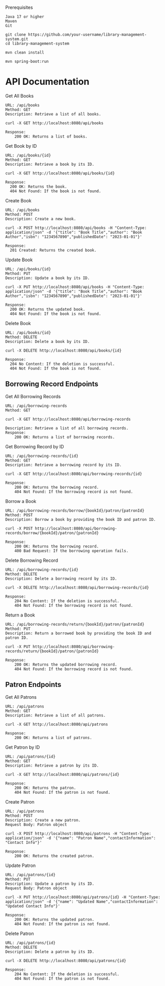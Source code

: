 Prerequisites

    Java 17 or higher
    Maven
    Git


```
git clone https://github.com/your-username/library-management-system.git
cd library-management-system
```

```
mvn clean install
```

```
mvn spring-boot:run
```

# API Documentation
Get All Books

    URL: /api/books
    Method: GET
    Description: Retrieve a list of all books.
```
curl -X GET http://localhost:8080/api/books
```
    Response:
        200 OK: Returns a list of books.

Get Book by ID

    URL: /api/books/{id}
    Method: GET
    Description: Retrieve a book by its ID.
```
curl -X GET http://localhost:8080/api/books/{id}
```
    Response:
      200 OK: Returns the book.
      404 Not Found: If the book is not found.
      
Create Book

    URL: /api/books
    Method: POST
    Description: Create a new book.
```
curl -X POST http://localhost:8080/api/books -H "Content-Type: application/json" -d '{"title": "Book Title","author": "Book Author","isbn": "1234567890","publishedDate": "2023-01-01"}'
```
    Response:
      201 Created: Returns the created book.
      
Update Book

    URL: /api/books/{id}
    Method: PUT
    Description: Update a book by its ID.
```
curl -X PUT http://localhost:8080/api/books -H "Content-Type: application/json" -d '{"title": "Book Title","author": "Book Author","isbn": "1234567890","publishedDate": "2023-01-01"}'
```
    Response:
      200 OK: Returns the updated book.
      404 Not Found: If the book is not found.
Delete Book

    URL: /api/books/{id}
    Method: DELETE
    Description: Delete a book by its ID.
```
curl -X DELETE http://localhost:8080/api/books/{id}
```
    Response:
      204 No Content: If the deletion is successful.
      404 Not Found: If the book is not found.

## Borrowing Record Endpoints
Get All Borrowing Records

    URL: /api/borrowing-records
    Method: GET
```
curl -X GET http://localhost:8080/api/borrowing-records
```
    Description: Retrieve a list of all borrowing records.
    Response:
        200 OK: Returns a list of borrowing records.

Get Borrowing Record by ID

    URL: /api/borrowing-records/{id}
    Method: GET
    Description: Retrieve a borrowing record by its ID.
```
curl -X GET http://localhost:8080/api/borrowing-records/{id}
```
    Response:
        200 OK: Returns the borrowing record.
        404 Not Found: If the borrowing record is not found.

Borrow a Book

    URL: /api/borrowing-records/borrow/{bookId}/patron/{patronId}
    Method: POST
    Description: Borrow a book by providing the book ID and patron ID.
```
curl -X POST http://localhost:8080/api/borrowing-records/borrow/{bookId}/patron/{patronId}
```
    Response:
        200 OK: Returns the borrowing record.
        400 Bad Request: If the borrowing operation fails.

Delete Borrowing Record

    URL: /api/borrowing-records/{id}
    Method: DELETE
    Description: Delete a borrowing record by its ID.
```
curl -X DELETE http://localhost:8080/api/borrowing-records/{id}
```
    Response:
        204 No Content: If the deletion is successful.
        404 Not Found: If the borrowing record is not found.

Return a Book

    URL: /api/borrowing-records/return/{bookId}/patron/{patronId}
    Method: PUT
    Description: Return a borrowed book by providing the book ID and patron ID.
```
curl -X PUT http://localhost:8080/api/borrowing-records/return/{bookId}/patron/{patronId}
```
    Response:
        200 OK: Returns the updated borrowing record.
        404 Not Found: If the borrowing record is not found.

## Patron Endpoints
Get All Patrons

    URL: /api/patrons
    Method: GET
    Description: Retrieve a list of all patrons.
```
curl -X GET http://localhost:8080/api/patrons
```
    Response:
        200 OK: Returns a list of patrons.

Get Patron by ID

    URL: /api/patrons/{id}
    Method: GET
    Description: Retrieve a patron by its ID.
```
curl -X GET http://localhost:8080/api/patrons/{id}
```
    Response:
        200 OK: Returns the patron.
        404 Not Found: If the patron is not found.

Create Patron

    URL: /api/patrons
    Method: POST
    Description: Create a new patron.
    Request Body: Patron object
```
curl -X POST http://localhost:8080/api/patrons -H "Content-Type: application/json" -d '{"name": "Patron Name","contactInformation": "Contact Info"}'
```
    Response:
        200 OK: Returns the created patron.

Update Patron

    URL: /api/patrons/{id}
    Method: PUT
    Description: Update a patron by its ID.
    Request Body: Patron object
```
curl -X PUT http://localhost:8080/api/patrons/{id} -H "Content-Type: application/json" -d '{"name": "Updated Name","contactInformation": "Updated Contact Info"}'
```
    Response:
        200 OK: Returns the updated patron.
        404 Not Found: If the patron is not found.

Delete Patron

    URL: /api/patrons/{id}
    Method: DELETE
    Description: Delete a patron by its ID.
```
curl -X DELETE http://localhost:8080/api/patrons/{id}
```
    Response:
        204 No Content: If the deletion is successful.
        404 Not Found: If the patron is not found.
